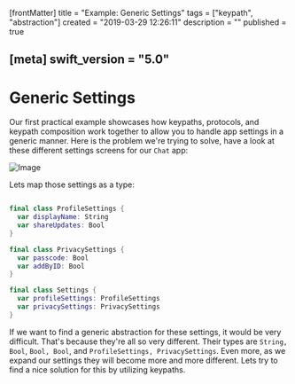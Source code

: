 [frontMatter]
title = "Example: Generic Settings"
tags = ["keypath", "abstraction"]
created = "2019-03-29 12:26:11"
description = ""
published = true

[meta]
swift_version = "5.0"
---

# Generic Settings

Our first practical example showcases how keypaths, protocols, and keypath composition work together to allow you to handle app settings in a generic manner. Here is the problem we're trying to solve, have a look at these different settings screens for our `Chat` app:

![Image](/img-content/keypaths_settings.gif)

Lets map those settings as a type:

``` Swift

final class ProfileSettings {
  var displayName: String
  var shareUpdates: Bool
}

final class PrivacySettings {
  var passcode: Bool
  var addByID: Bool
}

final class Settings {
  var profileSettings: ProfileSettings
  var privacySettings: PrivacySettings
}
```

If we want to find a generic abstraction for these settings, it would be very difficult. That's because they're all so very different. Their types are `String, Bool`, `Bool, Bool`, and `ProfileSettings, PrivacySettings`. 
Even more, as we expand our settings they will become more and more different. 
Lets try to find a nice solution for this by utilizing keypaths.
